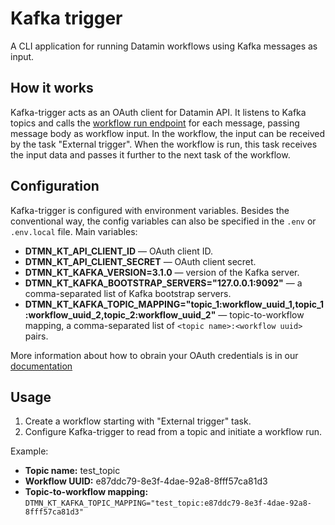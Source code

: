 # Kafka trigger
A CLI application for running Datamin workflows using Kafka messages as input.

## How it works
Kafka-trigger acts as an OAuth client for Datamin API. It listens to Kafka topics and calls the [workflow run endpoint](https://docs.datamin.io/datamin-api/api-endpoints#run-workflow) for each message, passing message body as workflow input.
In the workflow, the input can be received by the task "External trigger". When the workflow is run, this task receives the input data and passes it further to the next task of the workflow.

## Configuration
Kafka-trigger is configured with environment variables. 
Besides the conventional way, the config variables can also be specified in the `.env` or `.env.local` file.
Main variables:
- **DTMN_KT_API_CLIENT_ID** — OAuth client ID.
- **DTMN_KT_API_CLIENT_SECRET** — OAuth client secret.
- **DTMN_KT_KAFKA_VERSION=3.1.0** — version of the Kafka server.
- **DTMN_KT_KAFKA_BOOTSTRAP_SERVERS="127.0.0.1:9092"** — a comma-separated list of Kafka bootstrap servers.
- **DTMN_KT_KAFKA_TOPIC_MAPPING="topic_1:workflow_uuid_1,topic_1:workflow_uuid_2,topic_2:workflow_uuid_2"** — topic-to-workflow mapping, a comma-separated list of `<topic name>:<workflow uuid>` pairs.

More information about how to obrain your OAuth credentials is in our [documentation](https://docs.datamin.io/datamin-api/oauth-clients)

## Usage
1. Create a workflow starting with "External trigger" task.
2. Configure Kafka-trigger to read from a topic and initiate a workflow run.

Example:
  * **Topic name:** test_topic
  * **Workflow UUID:** e87ddc79-8e3f-4dae-92a8-8fff57ca81d3
  * **Topic-to-workflow mapping:** `DTMN_KT_KAFKA_TOPIC_MAPPING="test_topic:e87ddc79-8e3f-4dae-92a8-8fff57ca81d3"`
